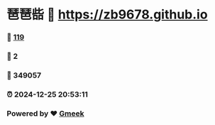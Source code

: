 # 琶琶啙 :link: https://zb9678.github.io 
### :page_facing_up: [119](https://zb9678.github.io/tag.html) 
### :speech_balloon: 2 
### :hibiscus: 349057 
### :alarm_clock: 2024-12-25 20:53:11 
### Powered by :heart: [Gmeek](https://github.com/Meekdai/Gmeek)
